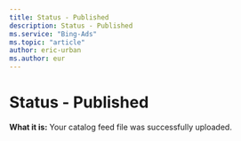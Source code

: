 ```yaml
---
title: Status - Published
description: Status - Published
ms.service: "Bing-Ads"
ms.topic: "article"
author: eric-urban
ms.author: eur
---
```


# Status - Published

**What it is:**  Your catalog feed file was successfully uploaded.


